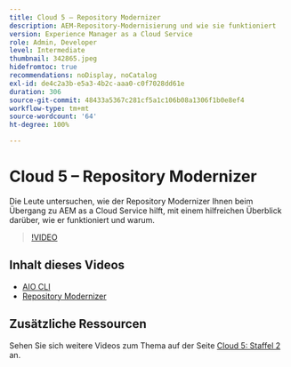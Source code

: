 ```yaml
---
title: Cloud 5 – Repository Modernizer
description: AEM-Repository-Modernisierung und wie sie funktioniert
version: Experience Manager as a Cloud Service
role: Admin, Developer
level: Intermediate
thumbnail: 342865.jpeg
hidefromtoc: true
recommendations: noDisplay, noCatalog
exl-id: de4c2a3b-e5a3-4b2c-aaa0-c0f7028dd61e
duration: 306
source-git-commit: 48433a5367c281cf5a1c106b08a1306f1b0e8ef4
workflow-type: tm+mt
source-wordcount: '64'
ht-degree: 100%

---
```


# Cloud 5 – Repository Modernizer

Die Leute untersuchen, wie der Repository Modernizer Ihnen beim Übergang zu AEM as a Cloud Service hilft, mit einem hilfreichen Überblick darüber, wie er funktioniert und warum.

>[!VIDEO](https://video.tv.adobe.com/v/342865?quality=12&learn=on)

## Inhalt dieses Videos

+ [AIO CLI](https://github.com/adobe/aio-cli-plugin-aem-cloud-service-migration)
+ [Repository Modernizer](https://github.com/adobe/aem-cloud-service-source-migration/tree/master/packages/repository-modernizer)

## Zusätzliche Ressourcen

Sehen Sie sich weitere Videos zum Thema auf der Seite [Cloud 5: Staffel 2](../cloud5-season-2.md) an.
